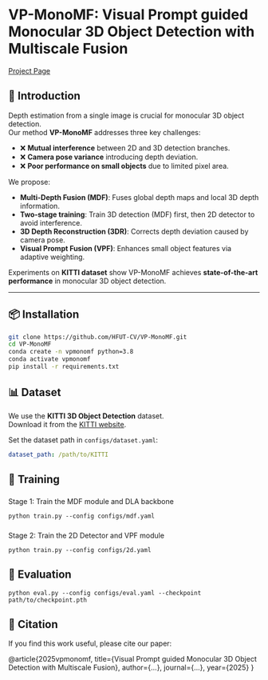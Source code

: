 # VP-MonoMF: Visual Prompt guided Monocular 3D Object Detection with Multiscale Fusion

[Project Page](https://github.com/HFUT-CV/VP-MonoMF)

## 🚀 Introduction
Depth estimation from a single image is crucial for monocular 3D object detection.  
Our method **VP-MonoMF** addresses three key challenges:
- ❌ **Mutual interference** between 2D and 3D detection branches.  
- ❌ **Camera pose variance** introducing depth deviation.  
- ❌ **Poor performance on small objects** due to limited pixel area.  

We propose:
- **Multi-Depth Fusion (MDF)**: Fuses global depth maps and local 3D depth information.  
- **Two-stage training**: Train 3D detection (MDF) first, then 2D detector to avoid interference.  
- **3D Depth Reconstruction (3DR)**: Corrects depth deviation caused by camera pose.  
- **Visual Prompt Fusion (VPF)**: Enhances small object features via adaptive weighting.  

Experiments on **KITTI dataset** show VP-MonoMF achieves **state-of-the-art performance** in monocular 3D object detection.

---

## 📦 Installation
```bash
git clone https://github.com/HFUT-CV/VP-MonoMF.git
cd VP-MonoMF
conda create -n vpmonomf python=3.8
conda activate vpmonomf
pip install -r requirements.txt
```
## 📊 Dataset

We use the **KITTI 3D Object Detection** dataset.  
Download it from the [KITTI website](http://www.cvlibs.net/datasets/kitti/).  

Set the dataset path in `configs/dataset.yaml`:
```yaml
dataset_path: /path/to/KITTI
```
## 🔑 Training

###
Stage 1: Train the MDF module and DLA backbone
```
python train.py --config configs/mdf.yaml
```
###
Stage 2: Train the 2D Detector and VPF module
```
python train.py --config configs/2d.yaml
```
## 🧪 Evaluation
```
python eval.py --config configs/eval.yaml --checkpoint path/to/checkpoint.pth
```
## 📌 Citation

If you find this work useful, please cite our paper:

@article{2025vpmonomf,
  title={Visual Prompt guided Monocular 3D Object Detection with Multiscale Fusion},
  author={...},
  journal={...},
  year={2025}
}
